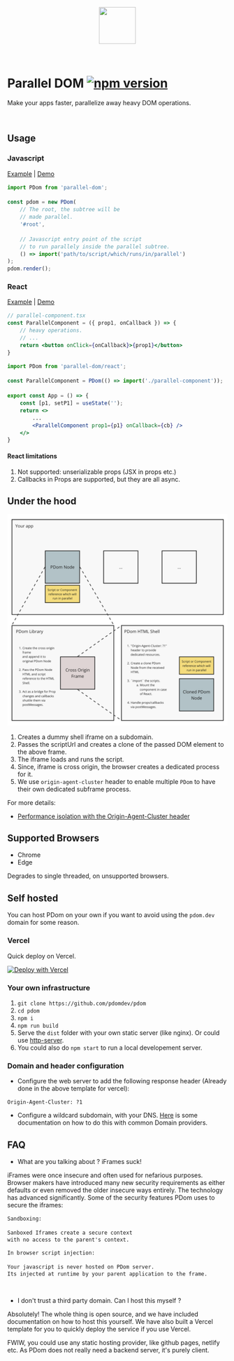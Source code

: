
<p align="center">
<img width="84" height="84" src="https://cdn.jsdelivr.net/gh/pdomdev/pdom/assets/pdom.svg" />
</p>
<br/>

# Parallel DOM  [![npm version](https://badge.fury.io/js/parallel-dom.svg)](https://badge.fury.io/js/parallel-dom)

Make your apps faster, parallelize away heavy DOM operations.

<br/>

## Usage

### Javascript

[Example](https://github.com/pdomdev/pdom/demo/parallel) | [Demo](https://demo.pdom.dev/parallel/)

```js
import PDom from 'parallel-dom';

const pdom = new PDom(
    // The root, the subtree will be 
    // made parallel.
    '#root', 

    // Javascript entry point of the script 
    // to run parallely inside the parallel subtree.
    () => import('path/to/script/which/runs/in/parallel') 
);
pdom.render();
```

### React


[Example](https://github.com/pdomdev/pdom/demo/react) | [Demo](https://demo.pdom.dev/react/)

```jsx
// parallel-component.tsx
const ParallelComponent = ({ prop1, onCallback }) => {
    // heavy operations.
    // ...
    return <button onClick={onCallback}>{prop1}</button>
}
```

```jsx
import PDom from 'parallel-dom/react';

const ParallelComponent = PDom(() => import('./parallel-component'));

export const App = () => {
    const [p1, setP1] = useState('');
    return <>
        ...
        <ParallelComponent prop1={p1} onCallback={cb} />
    </>
}
```

#### React limitations

1. Not supported: unserializable props (JSX in props etc.)
2. Callbacks in Props are supported, but they are all async.


## Under the hood

![](assets/how-it-works.png)

1. Creates a dummy shell iframe on a subdomain.
2. Passes the scriptUrl and creates a clone of the passed DOM element to the above frame.
3. The iframe loads and runs the script.
4. Since, iframe is cross origin, the browser creates a dedicated process for it.
5. We use `origin-agent-cluster` header to enable multiple `PDom` to have their own dedicated subframe process.

For more details:

- [Performance isolation with the Origin-Agent-Cluster header](https://web.dev/articles/origin-agent-cluster)


## Supported Browsers

- Chrome
- Edge

Degrades to single threaded, on unsupported browsers.

## Self hosted

You can host PDom on your own if you want to avoid using the `pdom.dev` domain for some reason.

### Vercel
Quick deploy on Vercel.

[![Deploy with Vercel](https://vercel.com/button)](https://vercel.com/new/clone?repository-url=https%3A%2F%2Fgithub.com%2Fpdomdev%2Fpdom&project-name=pdom&redirect-url=pdom.dev&build-command=npm%20run%20build&output-directory=dist)

### Your own infrastructure

1. `git clone https://github.com/pdomdev/pdom`
2. `cd pdom`
3. `npm i`
4. `npm run build`
5. Serve the `dist` folder with your own static server (like nginx). Or could use [http-server](https://www.npmjs.com/package/http-server).
6. You could also do `npm start` to run a local developement server.

### Domain and header configuration

- Configure the web server to add the following response header (Already done in the above template for vercel):

```
Origin-Agent-Cluster: ?1
```

- Configure a wildcard subdomain, with your DNS. [Here](docs/wildcard.md) is some documentation on how to do this with common Domain providers.


## FAQ

- What are you talking about ? iFrames suck!

iFrames were once insecure and often used for nefarious purposes. Browser makers have introduced many new security requirements as either defaults or even removed the older insecure ways entirely. The technology has advanced significantly. Some of the security features PDom uses to secure the iframes:

```
Sandboxing:

Sanboxed Iframes create a secure context 
with no access to the parent's context.
```
```    
In browser script injection: 

Your javascript is never hosted on PDom server. 
Its injected at runtime by your parent application to the frame.
```
<br/>

- I don't trust a third party domain. Can I host this myself ?

Absolutely! The whole thing is open source, and we have included documentation on how to host this yourself. We have also built a Vercel template for you to quickly deploy the service if you use Vercel.

FWIW, you could use any static hosting provider, like github pages, netlify etc. As PDom does not really need a backend server, it's purely client.
